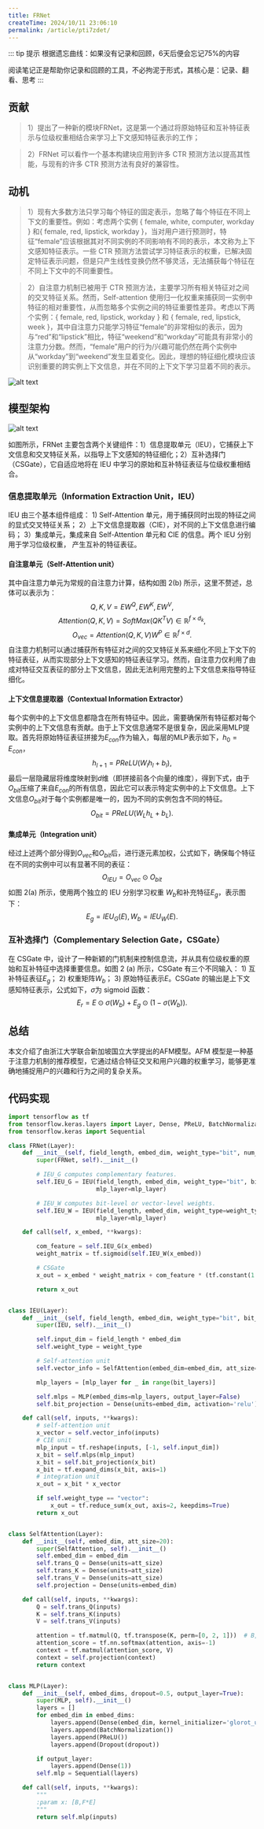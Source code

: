 ```yaml
---
title: FRNet
createTime: 2024/10/11 23:06:10
permalink: /article/pti7zdet/
---
```


::: tip 提示
根据遗忘曲线：如果没有记录和回顾，6天后便会忘记75%的内容

阅读笔记正是帮助你记录和回顾的工具，不必拘泥于形式，其核心是：记录、翻看、思考
:::

## 贡献
> 1）提出了一种新的模块FRNet，这是第一个通过将原始特征和互补特征表示与位级权重相结合来学习上下文感知特征表示的工作；

> 2）FRNet 可以看作一个基本构建块应用到许多 CTR 预测方法以提高其性能，与现有的许多 CTR 预测方法有良好的兼容性。

## 动机
> 1）现有大多数方法只学习每个特征的固定表示，忽略了每个特征在不同上下文的重要性。例如：考虑两个实例 { female, white, computer, workday } 和{ female, red, lipstick, workday }，当对用户进行预测时，特征“female”应该根据其对不同实例的不同影响有不同的表示，本文称为上下文感知特征表示。一些 CTR 预测方法尝试学习特征表示的权重，已解决固定特征表示问题，但是只产生线性变换仍然不够灵活，无法捕获每个特征在不同上下文中的不同重要性。

> 2）自注意力机制已被用于 CTR 预测方法，主要学习所有相关特征对之间的交叉特征关系。然而，Self-attention 使用归一化权重来捕获同一实例中特征的相对重要性，从而忽略多个实例之间的特征重要性差异。考虑以下两个实例：{ female, red, lipstick, workday } 和 { female, red, lipstick, week }，其中自注意力只能学习特征“female”的非常相似的表示，因为与“red”和“lipstick”相比，特征“weekend”和“workday”可能具有非常小的注意力分数。然而，“female”用户的行为/兴趣可能仍然在两个实例中从“workday”到“weekend”发生显着变化。因此，理想的特征细化模块应该识别重要的跨实例上下文信息，并在不同的上下文下学习显着不同的表示。


![alt text](pic/frnet_1.png)

## 模型架构

![alt text](pic/frnet_2.png)

如图所示，FRNet 主要包含两个关键组件：1）信息提取单元（IEU），它捕获上下文信息和交叉特征关系，以指导上下文感知的特征细化；2）互补选择门（CSGate），它自适应地将在 IEU 中学习的原始和互补特征表征与位级权重相结合。

### 信息提取单元（Information Extraction Unit，IEU）
IEU 由三个基本组件组成： 1) Self-Attention 单元，用于捕获同时出现的特征之间的显式交叉特征关系； 2）上下文信息提取器（CIE），对不同的上下文信息进行编码； 3）集成单元，集成来自 Self-Attention 单元和 CIE 的信息。两个 IEU 分别用于学习位级权重， 产生互补的特征表征。

#### 自注意单元（Self-Attention unit）
其中自注意力单元为常规的自注意力计算，结构如图 2(b) 所示，这里不赘述，总体可以表示为：
$$Q,K,V=EW^{Q},EW^{K},EW^{V},$$
$$Attention(Q,K,V)=SoftMax(QK^{T}V)\in \mathbb{R}^{f\times d_{k}},$$
$$O_{vec}=Attention(Q,K,V)W^{P}\in\mathbb{R}^{f\times d}.$$
自注意力机制可以通过捕获所有特征对之间的交叉特征关系来细化不同上下文下的特征表征，从而实现部分上下文感知的特征表征学习。然而，自注意力仅利用了由成对特征交互表征的部分上下文信息，因此无法利用完整的上下文信息来指导特征细化。

#### 上下文信息提取器（Contextual Information Extractor）
每个实例中的上下文信息都隐含在所有特征中。因此，需要确保所有特征都对每个实例中的上下文信息有贡献。由于上下文信息通常不是很复杂，因此采用MLP提取。首先将原始特征表征拼接为$E_{con}$作为输入，每层的MLP表示如下，$h_{0}=E_{con}$，
$$h_{l+1}=PReLU(W_{l}h_{l}+b_{l}),$$
最后一层隐藏层将维度映射到$d$维（即拼接前各个向量的维度），得到下式，由于$O_{bit}$压缩了来自$E_{con}$的所有信息，因此它可以表示特定实例中的上下文信息。上下文信息$O_{bit}$对于每个实例都是唯一的，因为不同的实例包含不同的特征。
$$O_{bit}=PReLU(W_{L}h_{L}+b_{L}).$$

#### 集成单元（Integration unit）
经过上述两个部分得到$O_{vec}$和$O_{bit}$后，进行逐元素加权，公式如下，确保每个特征在不同的实例中可以有显著不同的表征：
$$O_{IEU}=O_{vec}\odot O_{bit}$$
如图 2(a) 所示，使用两个独立的 IEU 分别学习权重 $W_{b}$和补充特征$E_{g}$，表示图下：
$$E_{g}=IEU_{G}(E),W_{b}=IEU_{W}(E).$$

### 互补选择门（Complementary Selection Gate，CSGate）
在 CSGate 中，设计了一种新颖的门机制来控制信息流，并从具有位级权重的原始和互补特征中选择重要信息。如图 2 (a) 所示，CSGate 有三个不同输入： 1) 互补特征表征$E_{g}$； 2) 权重矩阵$W_{b}$； 3) 原始特征表示$E$。CSGate 的输出是上下文感知特征表示，公式如下，$\sigma$为 sigmoid 函数：
$$E_{r}=E\odot \sigma(W_{b})+E_{g}\odot (1-\sigma(W_{b})).$$

## 总结
本文介绍了由浙江大学联合新加坡国立大学提出的AFM模型。AFM 模型是一种基于注意力机制的推荐模型，它通过结合特征交叉和用户兴趣的权重学习，能够更准确地捕捉用户的兴趣和行为之间的复杂关系。

## 代码实现
```python
import tensorflow as tf
from tensorflow.keras.layers import Layer, Dense, PReLU, BatchNormalization, Dropout
from tensorflow.keras import Sequential

class FRNet(Layer):
    def __init__(self, field_length, embed_dim, weight_type="bit", num_layers=1, att_size=10, mlp_layer=256):
        super(FRNet, self).__init__()

        # IEU_G computes complementary features.
        self.IEU_G = IEU(field_length, embed_dim, weight_type="bit", bit_layers=num_layers, att_size=att_size,
                         mlp_layer=mlp_layer)

        # IEU_W computes bit-level or vector-level weights.
        self.IEU_W = IEU(field_length, embed_dim, weight_type=weight_type, bit_layers=num_layers, att_size=att_size,
                         mlp_layer=mlp_layer)

    def call(self, x_embed, **kwargs):

        com_feature = self.IEU_G(x_embed)
        weight_matrix = tf.sigmoid(self.IEU_W(x_embed))

        # CSGate
        x_out = x_embed * weight_matrix + com_feature * (tf.constant(1.0) - weight_matrix)

        return x_out


class IEU(Layer):
    def __init__(self, field_length, embed_dim, weight_type="bit", bit_layers=1, att_size=10, mlp_layer=256):
        super(IEU, self).__init__()

        self.input_dim = field_length * embed_dim
        self.weight_type = weight_type

        # Self-attention unit
        self.vector_info = SelfAttention(embed_dim=embed_dim, att_size=att_size)

        mlp_layers = [mlp_layer for _ in range(bit_layers)]

        self.mlps = MLP(embed_dims=mlp_layers, output_layer=False)
        self.bit_projection = Dense(units=embed_dim, activation='relu')

    def call(self, inputs, **kwargs):
        # self-attention unit
        x_vector = self.vector_info(inputs)
        # CIE unit
        mlp_input = tf.reshape(inputs, [-1, self.input_dim])
        x_bit = self.mlps(mlp_input)
        x_bit = self.bit_projection(x_bit)
        x_bit = tf.expand_dims(x_bit, axis=1)
        # integration unit
        x_out = x_bit * x_vector

        if self.weight_type == "vector":
            x_out = tf.reduce_sum(x_out, axis=2, keepdims=True)
        return x_out


class SelfAttention(Layer):
    def __init__(self, embed_dim, att_size=20):
        super(SelfAttention, self).__init__()
        self.embed_dim = embed_dim
        self.trans_Q = Dense(units=att_size)
        self.trans_K = Dense(units=att_size)
        self.trans_V = Dense(units=att_size)
        self.projection = Dense(units=embed_dim)

    def call(self, inputs, **kwargs):
        Q = self.trans_Q(inputs)
        K = self.trans_K(inputs)
        V = self.trans_V(inputs)

        attention = tf.matmul(Q, tf.transpose(K, perm=[0, 2, 1]))  # B,F,F
        attention_score = tf.nn.softmax(attention, axis=-1)
        context = tf.matmul(attention_score, V)
        context = self.projection(context)
        return context


class MLP(Layer):
    def __init__(self, embed_dims, dropout=0.5, output_layer=True):
        super(MLP, self).__init__()
        layers = []
        for embed_dim in embed_dims:
            layers.append(Dense(embed_dim, kernel_initializer='glorot_uniform'))
            layers.append(BatchNormalization())
            layers.append(PReLU())
            layers.append(Dropout(dropout))

        if output_layer:
            layers.append(Dense(1))
        self.mlp = Sequential(layers)

    def call(self, inputs, **kwargs):
        """
        :param x: [B,F*E]
        """
        return self.mlp(inputs)

```